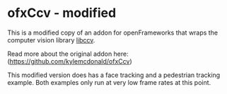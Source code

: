 # ofxCcv - modified



This is a modified copy of an addon for openFrameworks that wraps the computer vision library [libccv](libccv.org). 

Read more about the original addon here: (https://github.com/kylemcdonald/ofxCcv)

This modified version does has a face tracking and a pedestrian tracking example.
Both examples only run at very low frame rates at this point.